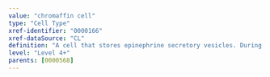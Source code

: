 ```yaml
---
value: "chromaffin cell"
type: "Cell Type"
xref-identifier: "0000166"
xref-dataSource: "CL"
definition: "A cell that stores epinephrine secretory vesicles. During times of stress, the nervous system signals the vesicles to secrete their hormonal content. Their name derives from their ability to stain a brownish color with chromic salts. Characteristically, they are located in the adrenal medulla and paraganglia of the sympathetic nervous system."
level: "Level 4+"
parents: [0000568]
---
```

